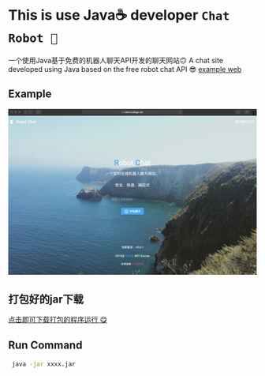 # This is use Java☕️ developer  `Chat Robot 🤖`
一个使用Java基于免费的机器人聊天API开发的聊天网站🙃
A chat site developed using Java based on the free robot chat API 😎
[example web](http://robot.codegc.me "robot")

## Example
![avatar](./Jietu20190316-162557.jpg)

## 打包好的jar下载

[点击即可下载打包的程序运行 😋](https://github.com/JDode/Robot/raw/master/%E5%B7%B2%E7%BB%8F%E6%89%93%E5%8C%85%E5%A5%BD%E7%9A%84%E5%8F%AF%E6%89%A7%E8%A1%8Cjar%E5%8C%85%E5%9C%A8%E8%BF%99%E9%87%8C/robot-0.2.1-SNAPSHOT.jar)

## Run Command

```bash
 java -jar xxxx.jar 
```
